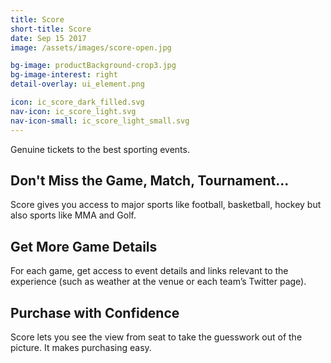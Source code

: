```yaml
---
title: Score
short-title: Score
date: Sep 15 2017
image: /assets/images/score-open.jpg

bg-image: productBackground-crop3.jpg
bg-image-interest: right
detail-overlay: ui_element.png

icon: ic_score_dark_filled.svg
nav-icon: ic_score_light.svg
nav-icon-small: ic_score_light_small.svg
---
```


Genuine tickets to the best sporting events.

## Don't Miss the Game, Match, Tournament...

Score gives you access to major sports like football, basketball, hockey but also sports like MMA and Golf.

## Get More Game Details

For each game, get access to event details and links relevant to the experience (such as weather at the venue or each team’s Twitter page).

## Purchase with Confidence

Score lets you see the view from seat to take the guesswork out of the picture. It makes purchasing easy.

